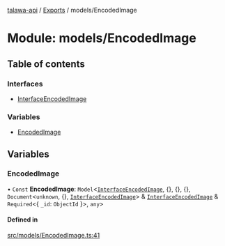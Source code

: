 [talawa-api](../README.md) / [Exports](../modules.md) / models/EncodedImage

# Module: models/EncodedImage

## Table of contents

### Interfaces

- [InterfaceEncodedImage](../interfaces/models_EncodedImage.InterfaceEncodedImage.md)

### Variables

- [EncodedImage](models_EncodedImage.md#encodedimage)

## Variables

### EncodedImage

• `Const` **EncodedImage**: `Model`\<[`InterfaceEncodedImage`](../interfaces/models_EncodedImage.InterfaceEncodedImage.md), \{\}, \{\}, \{\}, `Document`\<`unknown`, \{\}, [`InterfaceEncodedImage`](../interfaces/models_EncodedImage.InterfaceEncodedImage.md)\> & [`InterfaceEncodedImage`](../interfaces/models_EncodedImage.InterfaceEncodedImage.md) & `Required`\<\{ `_id`: `ObjectId`  \}\>, `any`\>

#### Defined in

[src/models/EncodedImage.ts:41](https://github.com/PalisadoesFoundation/talawa-api/blob/636e51c/src/models/EncodedImage.ts#L41)
